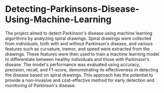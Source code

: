 # Detecting-Parkinsons-Disease-Using-Machine-Learning
The project aimed to detect Parkinson's disease using machine learning algorithms by analyzing spiral drawings. Spiral drawings were collected from individuals, both with and without Parkinson's disease, and various features such as curvature, tremor, and speed were extracted from the drawings. These features were then used to train a machine learning model to differentiate between healthy individuals and those with Parkinson's disease. The model's performance was evaluated using accuracy, precision, recall, and F1-score, demonstrating its effectiveness in detecting the disease based on spiral drawings. This approach has the potential to provide a non-invasive and cost-effective method for early detection and monitoring of Parkinson's disease.

